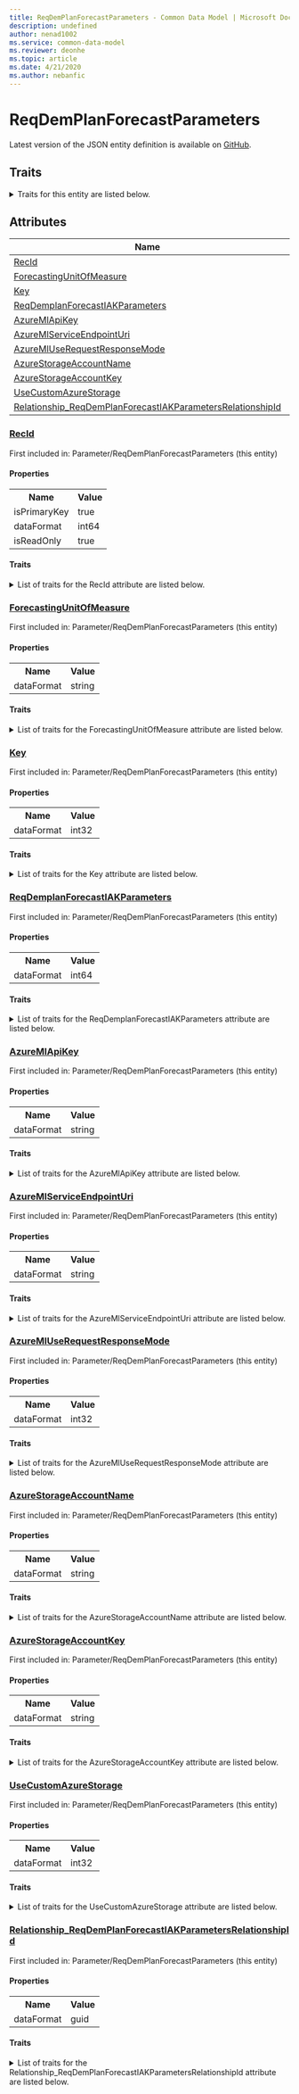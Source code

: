 ```yaml
---
title: ReqDemPlanForecastParameters - Common Data Model | Microsoft Docs
description: undefined
author: nenad1002
ms.service: common-data-model
ms.reviewer: deonhe
ms.topic: article
ms.date: 4/21/2020
ms.author: nebanfic
---
```


# ReqDemPlanForecastParameters

  
 Latest version of the JSON entity definition is available on <a href="https://github.com/Microsoft/CDM/tree/master/schemaDocuments/core/operationsCommon/Tables/SupplyChain/MasterPlanning/Parameter/ReqDemPlanForecastParameters.cdm.json" target="_blank">GitHub</a>.  

## Traits

<details>
<summary>Traits for this entity are listed below.  
</summary>

**is.identifiedBy**  
  names a specifc identity attribute to use with an entity  <table><tr><th>Parameter</th><th>Value</th><th>Data type</th><th>Explanation</th></tr><tr><td>attribute</td><td>[ReqDemPlanForecastParameters/(resolvedAttributes)/RecId](#RecId)</td><td>attribute</td><td></td></tr></table>

**is.CDM.entityVersion**  
  <table><tr><th>Parameter</th><th>Value</th><th>Data type</th><th>Explanation</th></tr><tr><td>versionNumber</td><td>"1.0.0"</td><td>string</td><td>semantic version number of the entity</td></tr></table>

**is.application.releaseVersion**  
  <table><tr><th>Parameter</th><th>Value</th><th>Data type</th><th>Explanation</th></tr><tr><td>releaseVersion</td><td>"10.0.13.0"</td><td>string</td><td>semantic version number of the application introducing this entity</td></tr></table>

</details>

## Attributes

|Name|Description|First Included in Instance|
|---|---|---|
|[RecId](#RecId)||<a href="ReqDemPlanForecastParameters.md" target="_blank">Parameter/ReqDemPlanForecastParameters</a>|
|[ForecastingUnitOfMeasure](#ForecastingUnitOfMeasure)||<a href="ReqDemPlanForecastParameters.md" target="_blank">Parameter/ReqDemPlanForecastParameters</a>|
|[Key](#Key)||<a href="ReqDemPlanForecastParameters.md" target="_blank">Parameter/ReqDemPlanForecastParameters</a>|
|[ReqDemplanForecastIAKParameters](#ReqDemplanForecastIAKParameters)||<a href="ReqDemPlanForecastParameters.md" target="_blank">Parameter/ReqDemPlanForecastParameters</a>|
|[AzureMlApiKey](#AzureMlApiKey)||<a href="ReqDemPlanForecastParameters.md" target="_blank">Parameter/ReqDemPlanForecastParameters</a>|
|[AzureMlServiceEndpointUri](#AzureMlServiceEndpointUri)||<a href="ReqDemPlanForecastParameters.md" target="_blank">Parameter/ReqDemPlanForecastParameters</a>|
|[AzureMlUseRequestResponseMode](#AzureMlUseRequestResponseMode)||<a href="ReqDemPlanForecastParameters.md" target="_blank">Parameter/ReqDemPlanForecastParameters</a>|
|[AzureStorageAccountName](#AzureStorageAccountName)||<a href="ReqDemPlanForecastParameters.md" target="_blank">Parameter/ReqDemPlanForecastParameters</a>|
|[AzureStorageAccountKey](#AzureStorageAccountKey)||<a href="ReqDemPlanForecastParameters.md" target="_blank">Parameter/ReqDemPlanForecastParameters</a>|
|[UseCustomAzureStorage](#UseCustomAzureStorage)||<a href="ReqDemPlanForecastParameters.md" target="_blank">Parameter/ReqDemPlanForecastParameters</a>|
|[Relationship_ReqDemPlanForecastIAKParametersRelationshipId](#Relationship_ReqDemPlanForecastIAKParametersRelationshipId)||<a href="ReqDemPlanForecastParameters.md" target="_blank">Parameter/ReqDemPlanForecastParameters</a>|

### <a href=#RecId name="RecId">RecId</a>

First included in: Parameter/ReqDemPlanForecastParameters (this entity)  

#### Properties

<table><tr><th>Name</th><th>Value</th></tr><tr><td>isPrimaryKey</td><td>true</td></tr><tr><td>dataFormat</td><td>int64</td></tr><tr><td>isReadOnly</td><td>true</td></tr></table>

#### Traits

<details>
<summary>List of traits for the RecId attribute are listed below.</summary>

**is.dataFormat.integer**  
**is.dataFormat.big**  
**is.identifiedBy**  
names a specifc identity attribute to use with an entity  <table><tr><th>Parameter</th><th>Value</th><th>Data type</th><th>Explanation</th></tr><tr><td>attribute</td><td>[ReqDemPlanForecastParameters/(resolvedAttributes)/RecId](#RecId)</td><td>attribute</td><td></td></tr></table>

**is.readOnly**  
**is.dataFormat.integer**  
**is.dataFormat.big**  
</details>

### <a href=#ForecastingUnitOfMeasure name="ForecastingUnitOfMeasure">ForecastingUnitOfMeasure</a>

First included in: Parameter/ReqDemPlanForecastParameters (this entity)  

#### Properties

<table><tr><th>Name</th><th>Value</th></tr><tr><td>dataFormat</td><td>string</td></tr></table>

#### Traits

<details>
<summary>List of traits for the ForecastingUnitOfMeasure attribute are listed below.</summary>

**is.dataFormat.character**  
**is.dataFormat.big**  
**is.dataFormat.array**  
**is.dataFormat.character**  
**is.dataFormat.array**  
</details>

### <a href=#Key name="Key">Key</a>

First included in: Parameter/ReqDemPlanForecastParameters (this entity)  

#### Properties

<table><tr><th>Name</th><th>Value</th></tr><tr><td>dataFormat</td><td>int32</td></tr></table>

#### Traits

<details>
<summary>List of traits for the Key attribute are listed below.</summary>

**is.dataFormat.integer**  
**is.dataFormat.integer**  
</details>

### <a href=#ReqDemplanForecastIAKParameters name="ReqDemplanForecastIAKParameters">ReqDemplanForecastIAKParameters</a>

First included in: Parameter/ReqDemPlanForecastParameters (this entity)  

#### Properties

<table><tr><th>Name</th><th>Value</th></tr><tr><td>dataFormat</td><td>int64</td></tr></table>

#### Traits

<details>
<summary>List of traits for the ReqDemplanForecastIAKParameters attribute are listed below.</summary>

**is.dataFormat.integer**  
**is.dataFormat.big**  
**is.dataFormat.integer**  
**is.dataFormat.big**  
</details>

### <a href=#AzureMlApiKey name="AzureMlApiKey">AzureMlApiKey</a>

First included in: Parameter/ReqDemPlanForecastParameters (this entity)  

#### Properties

<table><tr><th>Name</th><th>Value</th></tr><tr><td>dataFormat</td><td>string</td></tr></table>

#### Traits

<details>
<summary>List of traits for the AzureMlApiKey attribute are listed below.</summary>

**is.dataFormat.character**  
**is.dataFormat.big**  
**is.dataFormat.array**  
**is.dataFormat.character**  
**is.dataFormat.array**  
</details>

### <a href=#AzureMlServiceEndpointUri name="AzureMlServiceEndpointUri">AzureMlServiceEndpointUri</a>

First included in: Parameter/ReqDemPlanForecastParameters (this entity)  

#### Properties

<table><tr><th>Name</th><th>Value</th></tr><tr><td>dataFormat</td><td>string</td></tr></table>

#### Traits

<details>
<summary>List of traits for the AzureMlServiceEndpointUri attribute are listed below.</summary>

**is.dataFormat.character**  
**is.dataFormat.big**  
**is.dataFormat.array**  
**is.dataFormat.character**  
**is.dataFormat.array**  
</details>

### <a href=#AzureMlUseRequestResponseMode name="AzureMlUseRequestResponseMode">AzureMlUseRequestResponseMode</a>

First included in: Parameter/ReqDemPlanForecastParameters (this entity)  

#### Properties

<table><tr><th>Name</th><th>Value</th></tr><tr><td>dataFormat</td><td>int32</td></tr></table>

#### Traits

<details>
<summary>List of traits for the AzureMlUseRequestResponseMode attribute are listed below.</summary>

**is.dataFormat.integer**  
**is.dataFormat.integer**  
</details>

### <a href=#AzureStorageAccountName name="AzureStorageAccountName">AzureStorageAccountName</a>

First included in: Parameter/ReqDemPlanForecastParameters (this entity)  

#### Properties

<table><tr><th>Name</th><th>Value</th></tr><tr><td>dataFormat</td><td>string</td></tr></table>

#### Traits

<details>
<summary>List of traits for the AzureStorageAccountName attribute are listed below.</summary>

**is.dataFormat.character**  
**is.dataFormat.big**  
**is.dataFormat.array**  
**is.dataFormat.character**  
**is.dataFormat.array**  
</details>

### <a href=#AzureStorageAccountKey name="AzureStorageAccountKey">AzureStorageAccountKey</a>

First included in: Parameter/ReqDemPlanForecastParameters (this entity)  

#### Properties

<table><tr><th>Name</th><th>Value</th></tr><tr><td>dataFormat</td><td>string</td></tr></table>

#### Traits

<details>
<summary>List of traits for the AzureStorageAccountKey attribute are listed below.</summary>

**is.dataFormat.character**  
**is.dataFormat.big**  
**is.dataFormat.array**  
**is.dataFormat.character**  
**is.dataFormat.array**  
</details>

### <a href=#UseCustomAzureStorage name="UseCustomAzureStorage">UseCustomAzureStorage</a>

First included in: Parameter/ReqDemPlanForecastParameters (this entity)  

#### Properties

<table><tr><th>Name</th><th>Value</th></tr><tr><td>dataFormat</td><td>int32</td></tr></table>

#### Traits

<details>
<summary>List of traits for the UseCustomAzureStorage attribute are listed below.</summary>

**is.dataFormat.integer**  
**is.dataFormat.integer**  
</details>

### <a href=#Relationship_ReqDemPlanForecastIAKParametersRelationshipId name="Relationship_ReqDemPlanForecastIAKParametersRelationshipId">Relationship_ReqDemPlanForecastIAKParametersRelationshipId</a>

First included in: Parameter/ReqDemPlanForecastParameters (this entity)  

#### Properties

<table><tr><th>Name</th><th>Value</th></tr><tr><td>dataFormat</td><td>guid</td></tr></table>

#### Traits

<details>
<summary>List of traits for the Relationship_ReqDemPlanForecastIAKParametersRelationshipId attribute are listed below.</summary>

**is.dataFormat.character**  
**is.dataFormat.big**  
**is.dataFormat.array**  
**is.dataFormat.guid**  
**means.identity.entityId**  
**is.linkedEntity.identifier**  
Marks the attribute(s) that hold foreign key references to a linked (used as an attribute) entity. This attribute is added to the resolved entity to enumerate the referenced entities.  <table><tr><th>Parameter</th><th>Value</th><th>Data type</th><th>Explanation</th></tr><tr><td>entityReferences</td><td><table><tr><th>entityReference</th><th>attributeReference</th></tr><tr><td><a href="../Miscellaneous/ReqDemplanForecastIAKParameters.md" target="_blank">/core/operationsCommon/Tables/SupplyChain/MasterPlanning/Miscellaneous/ReqDemplanForecastIAKParameters.cdm.json/ReqDemplanForecastIAKParameters</a></td><td><a href="../Miscellaneous/ReqDemplanForecastIAKParameters.md#RecId" target="_blank">RecId</a></td></tr></table></td><td>entity</td><td>a reference to the constant entity holding the list of entity references</td></tr></table>

**is.dataFormat.guid**  
**is.dataFormat.character**  
**is.dataFormat.array**  
</details>
